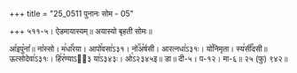 +++
title = "25_0511 पुनानः सोम - 05"

+++
५११-५। ऐडमायास्यम्॥ अयास्यो बृहती सोमः॥

आ꣤इपु꣥ना꣤॥ ना꣡स्सो। म꣢धा꣡꣯रया। आपो꣯वसा꣢ऽ३१। नो꣢꣯अ꣡र्षसी। आरत्नधा꣢ऽ३१ः। यो꣯निमृता। स्य꣢सी꣡꣯दसी॥ ऊत्सोदेवा꣢ऽ३१ः। हि꣢र꣡ण्याऽ२᳐३ या꣢ऽ३४३ः। ओ꣡ऽ२३४५इ॥ डा॥ दी-५। प-१२। मा-६॥ २५ (फु) ९४२॥